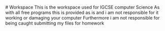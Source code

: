    #       W   o   r   k   s   p   a   c   e   
   T   h   i   s       i   s       t   h   e       w   o   r   k   s   p   a   c   e       u   s   e   d       f   o   r       I   G   C   S   E       c   o   m   p   u   t   e   r       S   c   i   e   n   c   e   
   A   s       w   i   t   h       a   l   l       f   r   e   e       p   r   o   g   r   a   m   s       t   h   i   s       i   s       p   r   o   v   i   d   e   d       a   s       i   s       a   n   d       i       a   m       n   o   t       r   e   s   p   o   n   s   i   b   l   e       f   o   r       i   t       w   o   r   k   i   n   g       o   r       d   a   m   a   g   i   n   g       y   o   u   r       c   o   m   p   u   t   e   r   
   F   u   r   t   h   e   r   m   o   r   e       i       a   m       n   o   t       r   e   s   p   o   n   s   i   b   l   e       f   o   r       b   e   i   n   g       c   a   u   g   h   t       s   u   b   m   i   t   t   i   n   g       m   y       f   i   l   e   s       f   o   r       h   o   m   e   w   o   r   k   
